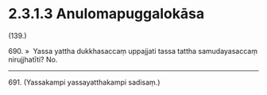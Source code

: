 

# 2.3.1.3 Anulomapuggalokāsa





(139.)

690\. »  Yassa yattha dukkhasaccaṃ uppajjati tassa tattha samudayasaccaṃ nirujjhatīti? No.

---

691\. (Yassakampi yassayatthakampi sadisaṃ.)





